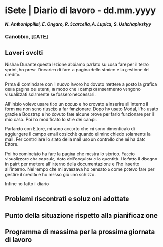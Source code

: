 

# iSete | Diario di lavoro - dd.mm.yyyy
##### N. Anthonippillai, E. Ongaro, R. Scarcella, A. Lupica, S. Ushchapivskyy
### Canobbio, [DATE]

## Lavori svolti
Nishan
Durante questa lezione abbiamo parlato su cosa fare per il terzo sprint, ho preso l'incarico di fare la pagina dello storico e la gestione del credito.

Prma di cominciare con il nuovo lavoro ho dovuto mettere a posto la grafica della pagina dei utenti, in modo che i campi di inserimento vengono visualizzati solamente se fossero neccessari.

All'inizio volevo usare tipo un popup e ho provato a inserire all'interno il form ma non sono riuscito a far funzionare.
Dopo ho usato Modal, l'ho usato grazie a Boostrap e ho dovuto fare alcune prove per farlo funzionare per il mio caso. Poi ho modificato lo stile dei campi.

Parlando con Ettore, mi sono accorto che mi sono dimenticato di aggiungere il campo email cosicchè quando elimino chiedo solamente la mail.
Per controllare lo stato della mail uso un controllo che mi ha dato Ettore.

Poi ho cominciato ha fare la pagina che mostra lo storico. Faccio visualizzare che capsule, data dell'acquisto e la quantità.
Ho fatto il disegno in paint per mettere all'interno della documentazione e l'ho inserito all'interno.
Nel tempo che mi avanzava ho pensato a come potevo fare per gestire il credito e ho messo giù uno schizzo.

Infine ho fatto il diario

##  Problemi riscontrati e soluzioni adottate


##  Punto della situazione rispetto alla pianificazione


## Programma di massima per la prossima giornata di lavoro

